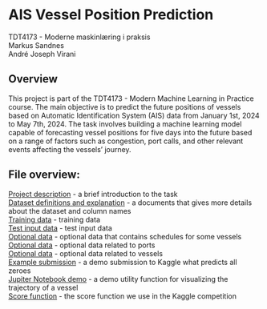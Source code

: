# AIS Vessel Position Prediction
TDT4173 - Moderne maskinlæring i praksis  
Markus Sandnes  
André Joseph Virani  

## Overview
This project is part of the TDT4173 - Modern Machine Learning in Practice course. The main objective is to predict the future positions of vessels based on Automatic Identification System (AIS) data from January 1st, 2024 to May 7th, 2024. The task involves building a machine learning model capable of forecasting vessel positions for five days into the future based on a range of factors such as congestion, port calls, and other relevant events affecting the vessels’ journey.

## File overview:
[Project description](Machine_learning_task_for_TDT4173.pdf) - a brief introduction to the task  
[Dataset definitions and explanation](Dataset_definitions_and_explanation.pdf) - a documents that gives more details about the dataset and column names  
[Training data](ais_train.csv) - training data       
[Test input data](ais_test.csv) - test input data  
[Optional data](schedules_to_may_2024.csv) - optional data that contains schedules for some vessels  
[Optional data](ports.csv) - optional data related to ports           
[Optional data](vessels.csv) - optional data related to vessels         
[Example submission](ais_sample_submission.csv) - a demo submission to Kaggle what predicts all zeroes  
[Jupiter Notebook demo](vessel_trajectories_visualization.ipynb) - a demo utility function for visualizing the trajectory of a vessel  
[Score function](kaggle_metric.ipynb) - the score function we use in the Kaggle competition  
